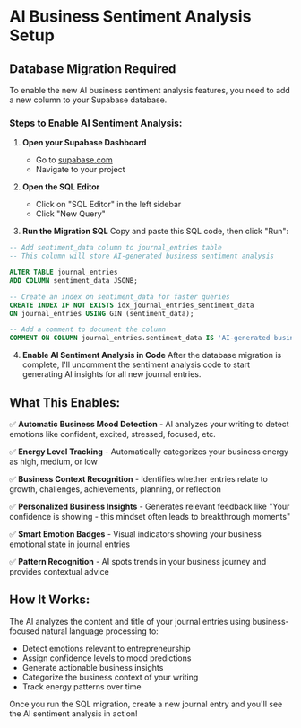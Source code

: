 # AI Business Sentiment Analysis Setup

## Database Migration Required

To enable the new AI business sentiment analysis features, you need to add a new column to your Supabase database.

### Steps to Enable AI Sentiment Analysis:

1. **Open your Supabase Dashboard**
   - Go to [supabase.com](https://supabase.com)
   - Navigate to your project

2. **Open the SQL Editor**
   - Click on "SQL Editor" in the left sidebar
   - Click "New Query"

3. **Run the Migration SQL**
   Copy and paste this SQL code, then click "Run":

```sql
-- Add sentiment_data column to journal_entries table
-- This column will store AI-generated business sentiment analysis

ALTER TABLE journal_entries 
ADD COLUMN sentiment_data JSONB;

-- Create an index on sentiment_data for faster queries
CREATE INDEX IF NOT EXISTS idx_journal_entries_sentiment_data 
ON journal_entries USING GIN (sentiment_data);

-- Add a comment to document the column
COMMENT ON COLUMN journal_entries.sentiment_data IS 'AI-generated business sentiment analysis including mood, confidence, energy, emotions, insights, and business category';
```

4. **Enable AI Sentiment Analysis in Code**
   After the database migration is complete, I'll uncomment the sentiment analysis code to start generating AI insights for all new journal entries.

## What This Enables:

✅ **Automatic Business Mood Detection** - AI analyzes your writing to detect emotions like confident, excited, stressed, focused, etc.

✅ **Energy Level Tracking** - Automatically categorizes your business energy as high, medium, or low

✅ **Business Context Recognition** - Identifies whether entries relate to growth, challenges, achievements, planning, or reflection

✅ **Personalized Business Insights** - Generates relevant feedback like "Your confidence is showing - this mindset often leads to breakthrough moments"

✅ **Smart Emotion Badges** - Visual indicators showing your business emotional state in journal entries

✅ **Pattern Recognition** - AI spots trends in your business journey and provides contextual advice

## How It Works:

The AI analyzes the content and title of your journal entries using business-focused natural language processing to:

- Detect emotions relevant to entrepreneurship
- Assign confidence levels to mood predictions  
- Generate actionable business insights
- Categorize the business context of your writing
- Track energy patterns over time

Once you run the SQL migration, create a new journal entry and you'll see the AI sentiment analysis in action!